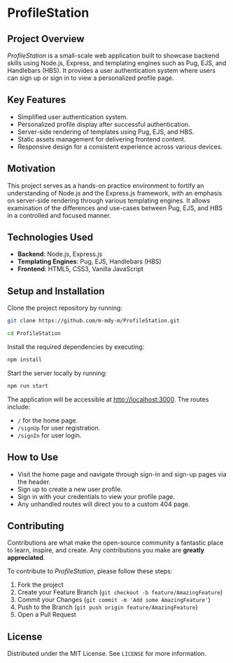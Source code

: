 # ProfileStation

## Project Overview

_ProfileStation_ is a small-scale web application built to showcase backend skills using Node.js, Express, and templating engines such as Pug, EJS, and Handlebars (HBS). It provides a user authentication system where users can sign up or sign in to view a personalized profile page.

## Key Features

- Simplified user authentication system.
- Personalized profile display after successful authentication.
- Server-side rendering of templates using Pug, EJS, and HBS.
- Static assets management for delivering frontend content.
- Responsive design for a consistent experience across various devices.

## Motivation

This project serves as a hands-on practice environment to fortify an understanding of Node.js and the Express.js framework, with an emphasis on server-side rendering through various templating engines. It allows examination of the differences and use-cases between Pug, EJS, and HBS in a controlled and focused manner.

## Technologies Used

- **Backend**: Node.js, Express.js
- **Templating Engines**: Pug, EJS, Handlebars (HBS)
- **Frontend**: HTML5, CSS3, Vanilla JavaScript

## Setup and Installation

Clone the project repository by running:

```bash
git clone https://github.com/m-mdy-m/ProfileStation.git
```
```bash
cd ProfileStation
```

Install the required dependencies by executing:

```bash
npm install
```

Start the server locally by running:

```bash
npm run start
```

The application will be accessible at [http://localhost:3000](http://localhost:3000). The routes include:

- `/` for the home page.
- `/signUp` for user registration.
- `/signIn` for user login.

## How to Use

- Visit the home page and navigate through sign-in and sign-up pages via the header.
- Sign up to create a new user profile.
- Sign in with your credentials to view your profile page.
- Any unhandled routes will direct you to a custom 404 page.

## Contributing

Contributions are what make the open-source community a fantastic place to learn, inspire, and create. Any contributions you make are **greatly appreciated**.

To contribute to _ProfileStation_, please follow these steps:

1. Fork the project
2. Create your Feature Branch (`git checkout -b feature/AmazingFeature`)
3. Commit your Changes (`git commit -m 'Add some AmazingFeature'`)
4. Push to the Branch (`git push origin feature/AmazingFeature`)
5. Open a Pull Request

## License

Distributed under the MIT License. See `LICENSE` for more information.